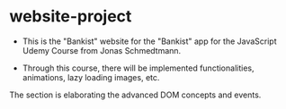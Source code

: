 # website-project
- This is the "Bankist" website for the "Bankist" app for the JavaScript Udemy Course from Jonas Schmedtmann.

- Through this course, there will be implemented functionalities, animations, lazy loading images, etc.

The section is elaborating the advanced DOM concepts and events.
